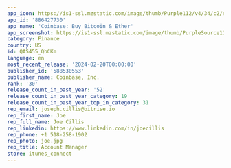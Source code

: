 ```yaml
---
app_icon: https://is1-ssl.mzstatic.com/image/thumb/Purple112/v4/34/c2/e8/34c2e8dc-6734-a58c-3f2f-f47a37d33948/AppIcon-0-1x_U007emarketing-0-10-0-85-220-0.png/1024x1024bb.png
app_id: '886427730'
app_name: 'Coinbase: Buy Bitcoin & Ether'
app_screenshot: https://is1-ssl.mzstatic.com/image/thumb/PurpleSource116/v4/46/b2/9b/46b29bd4-549c-eb5f-0af6-f135aef0ad6c/63b940ff-d991-40a1-9303-5ec0f5c27e7b_ASO-6.5_-SCREEN1.png/1284x2778bb.png
category: Finance
country: US
id: QAS455_QbCKm
language: en
most_recent_release: '2024-02-20T00:00:00'
publisher_id: '588530553'
publisher_name: Coinbase, Inc.
rank: '30'
release_count_in_past_year: '52'
release_count_in_past_year_category: 19
release_count_in_past_year_top_in_category: 31
rep_email: joseph.cillis@bitrise.io
rep_first_name: Joe
rep_full_name: Joe Cillis
rep_linkedin: https://www.linkedin.com/in/joecillis
rep_phone: +1 518-258-1902
rep_photo: joe.jpg
rep_title: Account Manager
store: itunes_connect
---
```

